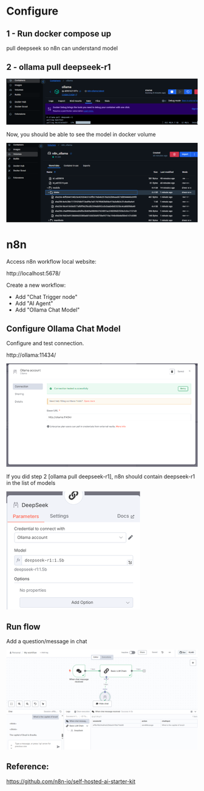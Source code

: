 # Configure

## 1 - Run docker compose up

pull deepseek so n8n can understand model

## 2 - ollama pull deepseek-r1

![pulldeepseek](imgs/pulldeepseek.png)

Now, you should be able to see the model in docker volume

![volumedeepseek](imgs/volumedeepseek.png)

# n8n

Access n8n workflow local website:

http://localhost:5678/

Create a new workflow:
- Add "Chat Trigger node"
- Add "AI Agent"
- Add "Ollama Chat Model"

## Configure Ollama Chat Model

Configure and test connection.

http://ollama:11434/

![ollama](imgs/ollama.png)

If you did step 2 [ollama pull deepseek-r1], n8n should contain deepseek-r1 in the list of models

![model](imgs/model.png)

## Run flow 

Add a question/message in chat

![testing](imgs/testing.png)

## Reference:

https://github.com/n8n-io/self-hosted-ai-starter-kit